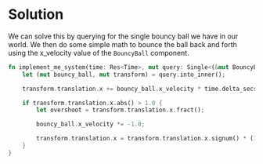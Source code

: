 # Solution

We can solve this by querying for the single bouncy ball we have in our world.
We then do some simple math to bounce the ball back and forth using the x_velocity value of the `BouncyBall` component.

```rust
fn implement_me_system(time: Res<Time>, mut query: Single<(&mut BouncyBall, &mut Transform)>) {
    let (mut bouncy_ball, mut transform) = query.into_inner();

    transform.translation.x += bouncy_ball.x_velocity * time.delta_secs();

    if transform.translation.x.abs() > 1.0 {
        let overshoot = transform.translation.x.fract();

        bouncy_ball.x_velocity *= -1.0;

        transform.translation.x = transform.translation.x.signum() * (1.0 - overshoot);
    }
}
```